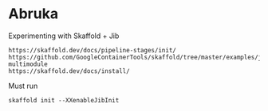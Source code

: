 # Abruka

Experimenting with Skaffold + Jib

```
https://skaffold.dev/docs/pipeline-stages/init/
https://github.com/GoogleContainerTools/skaffold/tree/master/examples/jib-multimodule
https://skaffold.dev/docs/install/
```


Must run
```
skaffold init --XXenableJibInit
```

